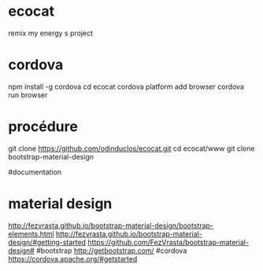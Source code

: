 # ecocat
remix my energy s project

# cordova
npm install -g cordova
cd ecocat
cordova platform add browser
cordova run browser

# procédure
git clone https://github.com/odinduclos/ecocat.git
cd ecocat/www
git clone bootstrap-material-design

#documentation
  # material design
  http://fezvrasta.github.io/bootstrap-material-design/bootstrap-elements.html
  http://fezvrasta.github.io/bootstrap-material-design/#getting-started
  https://github.com/FezVrasta/bootstrap-material-design#
  #bootstrap
  http://getbootstrap.com/
  #cordova
  https://cordova.apache.org/#getstarted
